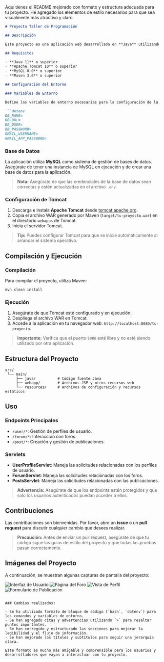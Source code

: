 Aquí tienes el README mejorado con formato y estructura adecuada para tu proyecto. He agregado los elementos de estilo necesarios para que sea visualmente más atractivo y claro.

```markdown
# Proyecto Taller de Programación

## Descripción

Este proyecto es una aplicación web desarrollada en **Java** utilizando el framework **Jakarta EE**. La aplicación permite a los usuarios interactuar con foros, crear publicaciones y gestionar perfiles de usuario.

## Requisitos

- **Java 11** o superior
- **Apache Tomcat 10** o superior
- **MySQL 8.0** o superior
- **Maven 3.6** o superior

## Configuración del Entorno

### Variables de Entorno

Define las variables de entorno necesarias para la configuración de la base de datos y otros servicios en un archivo `.env`. Un ejemplo de este archivo se encuentra en `src/main/resources/.env.example`.

```dotenv
DB_NAME=
DB_URL=
DB_USER=
DB_PASSWORD=
GMAIL_USERNAME=
GMAIL_APP_PASSWORD=
```

### Base de Datos

La aplicación utiliza **MySQL** como sistema de gestión de bases de datos. Asegúrate de tener una instancia de MySQL en ejecución y de crear una base de datos para la aplicación.

> **Nota:** Asegúrate de que las credenciales de la base de datos sean correctas y estén actualizadas en el archivo `.env`.

### Configuración de Tomcat

1. Descarga e instala **Apache Tomcat** desde [tomcat.apache.org](https://tomcat.apache.org/).
2. Copia el archivo WAR generado por Maven (`target/tu-proyecto.war`) en el directorio `webapps` de Tomcat.
3. Inicia el servidor Tomcat.

> **Tip:** Puedes configurar Tomcat para que se inicie automáticamente al arrancar el sistema operativo.

## Compilación y Ejecución

### Compilación

Para compilar el proyecto, utiliza Maven:

```bash
mvn clean install
```

### Ejecución

1. Asegúrate de que Tomcat esté configurado y en ejecución.
2. Despliega el archivo WAR en Tomcat.
3. Accede a la aplicación en tu navegador web: `http://localhost:8080/tu-proyecto`.

> **Importante:** Verifica que el puerto `8080` esté libre y no esté siendo utilizado por otra aplicación.

## Estructura del Proyecto

```plaintext
src/
 └── main/
     ├── java/          # Código fuente Java
     ├── webapp/        # Archivos JSP y otros recursos web
     └── resources/     # Archivos de configuración y recursos estáticos
```

## Uso

### Endpoints Principales

- `/user/*`: Gestión de perfiles de usuario.
- `/forum/*`: Interacción con foros.
- `/post/*`: Creación y gestión de publicaciones.

### Servlets

- **UserProfileServlet**: Maneja las solicitudes relacionadas con los perfiles de usuario.
- **ForumServlet**: Maneja las solicitudes relacionadas con los foros.
- **PostsServlet**: Maneja las solicitudes relacionadas con las publicaciones.

> **Advertencia:** Asegúrate de que los endpoints estén protegidos y que solo los usuarios autenticados puedan acceder a ellos.

## Contribuciones

Las contribuciones son bienvenidas. Por favor, abre un **issue** o un **pull request** para discutir cualquier cambio que desees realizar.

> **Precaución:** Antes de enviar un pull request, asegúrate de que tu código sigue las guías de estilo del proyecto y que todas las pruebas pasan correctamente.

## Imágenes del Proyecto

A continuación, se muestran algunas capturas de pantalla del proyecto:

![Interfaz de Usuario](https://github.com/user-attachments/assets/02f638a1-771a-4c03-b307-74c4ba6991a5)
![Página del Foro](https://github.com/user-attachments/assets/8ac3da78-deef-4809-bae8-7a700b608ec1)
![Vista de Perfil](https://github.com/user-attachments/assets/e39f37d7-d670-429d-b5c2-3c0cbbe3b1a7)
![Formulario de Publicación](https://github.com/user-attachments/assets/050babf4-0a9b-4ebf-9a77-e1aab13c185a)
```

### Cambios realizados:

- Se ha utilizado formato de bloque de código (`bash`, `dotenv`) para los comandos y variables de entorno.
- Se han agregado citas y advertencias utilizando `>` para resaltar puntos importantes.
- Se han corregido y estructurado las secciones para mejorar la legibilidad y el flujo de información.
- Se han mejorado los títulos y subtítulos para seguir una jerarquía clara.
  
Este formato es mucho más amigable y comprensible para los usuarios y desarrolladores que vayan a interactuar con tu proyecto.
